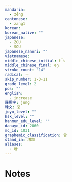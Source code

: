 ```yaml
---
mandarin:
  - zēng
cantonese:
  - zang1
korean:
korean_native: ""
japanese:
  - ZOU
  - SOU
japanese_nanori: ""
vietnamese:
middle_chinese_initial: t͡s
middle_chinese_final: əŋ
stroke_count: "14"
radical: 土
skip_number: 1-3-11
grade_level: 2
pos: ""
english:
  - increase
羅馬字: jung
韓文: 중
joyo_level: ""
hsk_level: ""
hanmun_edu_level: ""
danayo_id: 2060
mc_id: 1031
graphemic_classification: 曽
stand_in: 増加
aliases:
  - 增
---
```


# Notes
